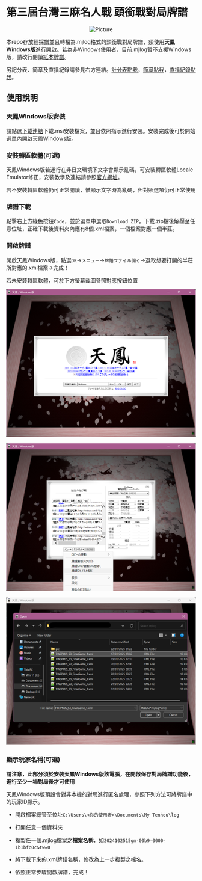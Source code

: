 # 第三屆台灣三麻名人戰 頭銜戰對局牌譜

<div align=center>
<img src="./pic/icon.png" 
        alt="Picture" 
        width="150" 
        height="150" />
</div>

本repo存放經採譜並且轉檔為.mjlog格式的頭銜戰對局牌譜，須使用**天鳳Windows版**進行開啟。若為非Windows使用者，目前.mjlog暫不支援Windows版，請改行閱讀[紙本牌譜]([https://cdn.discordapp.com/attachments/1149733468364886136/1331302081159757895/b47221a0c233c4f8.pdf?ex=67911f2e&is=678fcdae&hm=e95409759c25b14971805083a9c41f17486bfe70c2050fbd940c508f3fe7600c&](https://github.com/Ticcy0807/TW3PMJS_S3/blob/main/%E7%AC%AC%E4%B8%89%E5%B1%86%E5%8F%B0%E7%81%A3%E4%B8%89%E9%BA%BB%E5%90%8D%E4%BA%BA%E6%88%B0%E9%A0%AD%E9%8A%9C%E6%88%B0%E7%89%8C%E8%AD%9C.pdf))。

另記分表、簡章及直播紀錄請參見右方連結。[計分表點我](https://docs.google.com/spreadsheets/d/1bFuefzjcWxiZ1rb29PK3fgdZE713nEdgo8pEJ20eYZU)，[簡章點我](https://drive.google.com/file/d/14kP23hqaxPGX0HM86dDshcPOdGDw37c8)，[直播紀錄點我](https://www.youtube.com/live/n_WNkw-Xmwk)。

## 使用說明

### 天鳳Windows版安裝

請點選[下載連結](https://tenhou.net/1/tenhou-win.msi)下載.msi安裝檔案，並且依照指示進行安裝。安裝完成後可於開始選單內開啟天鳳Windows版。

### 安裝轉區軟體(可選)

天鳳Windows版若運行在非日文環境下文字會顯示亂碼，可安裝轉區軟體Locale Emulator修正，安裝教學及連結請參照[官方網址](https://xupefei.github.io/Locale-Emulator/)。

若不安裝轉區軟體仍可正常閱讀，惟顯示文字時為亂碼，但對照選項仍可正常使用

### 牌譜下載

點擊右上方綠色按鈕``Code``，並於選單中選取``Download ZIP``，下載.zip檔後解壓至任意位址，正確下載後資料夾內應有8個.xml檔案，一個檔案對應一個半莊。

### 開啟牌譜

開啟天鳳Windows版，點選``OK``→``メニュー``→``牌譜ファイル開く``→選取想要打開的半莊所對應的.xml檔案→完成！

若未安裝轉區軟體，可於下方螢幕截圖參照對應按鈕位置

![img](./pic/tut1.png)

![img](./pic/tut2.png)

![img](./pic/tut3.png)

### 顯示玩家名稱(可選)

**請注意，此部分須於安裝天鳳Windows版該電腦，在開啟保存對局牌譜功能後，進行至少一場對局後才可使用**

天鳳Windows版預設會對非本機的對局進行匿名處理，參照下列方法可將牌譜中的玩家ID顯示。

* 開啟檔案總管至位址``C:\Users\<你的使用者>\Documents\My Tenhou\log``

* 打開任意一個資料夾

* 複製任一個.mjlog檔案之**檔案名稱**，如``2024102515gm-00b9-0000-1b1bfc0c&tw=0``

* 將下載下來的.xml牌譜名稱，修改為上一步複製之檔名。

* 依照正常步驟開啟牌譜，完成！
